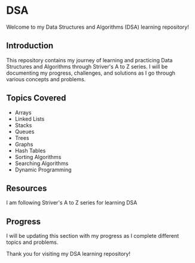 # DSA

Welcome to my Data Structures and Algorithms (DSA) learning repository!

## Introduction
This repository contains my journey of learning and practicing Data Structures and Algorithms through Striver's A to Z series. I will be documenting my progress, challenges, and solutions as I go through various concepts and problems.

## Topics Covered
- Arrays
- Linked Lists
- Stacks
- Queues
- Trees
- Graphs
- Hash Tables
- Sorting Algorithms
- Searching Algorithms
- Dynamic Programming

## Resources
I am following Striver's A to Z series for learning DSA

## Progress
I will be updating this section with my progress as I complete different topics and problems.

Thank you for visiting my DSA learning repository!